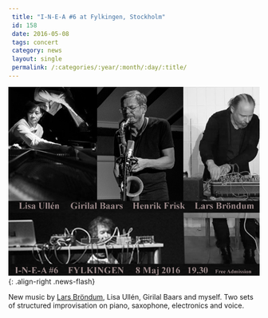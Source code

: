 ```yaml
---
 title: "I-N-E-A #6 at Fylkingen, Stockholm"
 id: 158
 date: 2016-05-08
 tags: concert
 category: news
 layout: single
 permalink: /:categories/:year/:month/:day/:title/
---
```

![image-right](/assets/images/news/inea.jpg){: .align-right .news-flash}

New music by <a href="http://www.brondum.se/MuArk/MuArk.html">Lars Bröndum</a>, Lisa Ullén, Girilal Baars and myself. Two sets of structured improvisation on piano, saxophone, electronics and voice.
</p>

